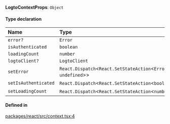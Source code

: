 **LogtoContextProps**: `Object`

#### Type declaration

| Name                 | Type                                                               |
| :------------------- | :----------------------------------------------------------------- |
| `error?`             | `Error`                                                            |
| `isAuthenticated`    | `boolean`                                                          |
| `loadingCount`       | `number`                                                           |
| `logtoClient?`       | `LogtoClient`                                                      |
| `setError`           | `React.Dispatch`<`React.SetStateAction`<`Error` \| `undefined`\>\> |
| `setIsAuthenticated` | `React.Dispatch`<`React.SetStateAction`<`boolean`\>\>              |
| `setLoadingCount`    | `React.Dispatch`<`React.SetStateAction`<`number`\>\>               |

#### Defined in

[packages/react/src/context.tsx:4](https://github.com/logto-io/js/blob/5254dee/packages/react/src/context.tsx#L4)
